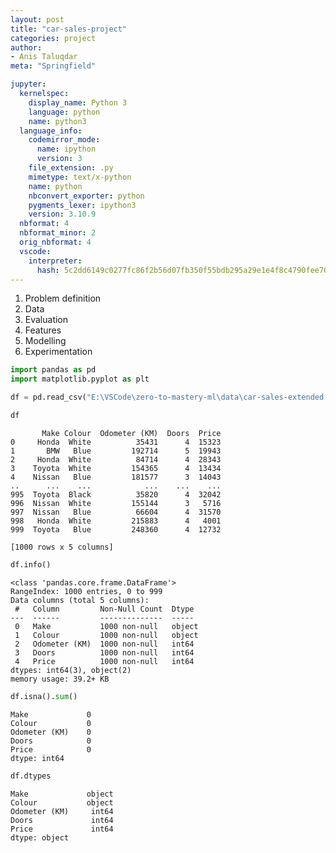 ```yaml
---
layout: post
title: "car-sales-project"
categories: project
author:
- Anis Taluqdar
meta: "Springfield"

jupyter:
  kernelspec:
    display_name: Python 3
    language: python
    name: python3
  language_info:
    codemirror_mode:
      name: ipython
      version: 3
    file_extension: .py
    mimetype: text/x-python
    name: python
    nbconvert_exporter: python
    pygments_lexer: ipython3
    version: 3.10.9
  nbformat: 4
  nbformat_minor: 2
  orig_nbformat: 4
  vscode:
    interpreter:
      hash: 5c2dd6149c0277fc86f2b56d07fb350f55bdb295a29e1e4f8c4790fee70996c5
---
```


<div class="cell markdown">

1.  Problem definition
2.  Data
3.  Evaluation
4.  Features
5.  Modelling
6.  Experimentation

</div>

<div class="cell code" execution_count="30">

``` python
import pandas as pd
import matplotlib.pyplot as plt
```

</div>

<div class="cell code" execution_count="14">

``` python
df = pd.read_csv("E:\VSCode\zero-to-mastery-ml\data\car-sales-extended.csv")
```

</div>

<div class="cell code" execution_count="38">

``` python
df
```

<div class="output execute_result" execution_count="38">

           Make Colour  Odometer (KM)  Doors  Price
    0     Honda  White          35431      4  15323
    1       BMW   Blue         192714      5  19943
    2     Honda  White          84714      4  28343
    3    Toyota  White         154365      4  13434
    4    Nissan   Blue         181577      3  14043
    ..      ...    ...            ...    ...    ...
    995  Toyota  Black          35820      4  32042
    996  Nissan  White         155144      3   5716
    997  Nissan   Blue          66604      4  31570
    998   Honda  White         215883      4   4001
    999  Toyota   Blue         248360      4  12732

    [1000 rows x 5 columns]

</div>

</div>

<div class="cell code" execution_count="16">

``` python
df.info()
```

<div class="output stream stdout">

    <class 'pandas.core.frame.DataFrame'>
    RangeIndex: 1000 entries, 0 to 999
    Data columns (total 5 columns):
     #   Column         Non-Null Count  Dtype 
    ---  ------         --------------  ----- 
     0   Make           1000 non-null   object
     1   Colour         1000 non-null   object
     2   Odometer (KM)  1000 non-null   int64 
     3   Doors          1000 non-null   int64 
     4   Price          1000 non-null   int64 
    dtypes: int64(3), object(2)
    memory usage: 39.2+ KB

</div>

</div>

<div class="cell code" execution_count="33">

``` python
df.isna().sum()
```

<div class="output execute_result" execution_count="33">

    Make             0
    Colour           0
    Odometer (KM)    0
    Doors            0
    Price            0
    dtype: int64

</div>

</div>

<div class="cell code" execution_count="36">

``` python
df.dtypes
```

<div class="output execute_result" execution_count="36">

    Make             object
    Colour           object
    Odometer (KM)     int64
    Doors             int64
    Price             int64
    dtype: object

</div>

</div>

<div class="cell code">

``` python
```

</div>
